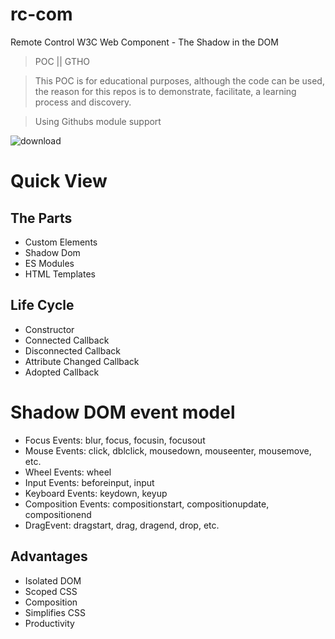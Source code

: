# rc-com
Remote Control W3C Web Component - The Shadow in the DOM

> POC || GTHO

> This POC is for educational purposes, although the code can be used, the reason for this repos is to demonstrate, facilitate, a learning process and discovery.

> Using Githubs module support

![download](https://user-images.githubusercontent.com/993459/66702401-f0dcda80-eccc-11e9-932a-4cf3c4afd136.jpeg)

# Quick View

## The Parts
- Custom Elements
- Shadow Dom
- ES Modules
- HTML Templates

## Life Cycle
- Constructor
- Connected Callback
- Disconnected Callback
- Attribute Changed Callback
- Adopted Callback

# Shadow DOM event model
- Focus Events: blur, focus, focusin, focusout
- Mouse Events: click, dblclick, mousedown, mouseenter, mousemove, etc.
- Wheel Events: wheel
- Input Events: beforeinput, input
- Keyboard Events: keydown, keyup
- Composition Events: compositionstart, compositionupdate, compositionend
- DragEvent: dragstart, drag, dragend, drop, etc.

## Advantages
- Isolated DOM
- Scoped CSS
- Composition
- Simplifies CSS
- Productivity
